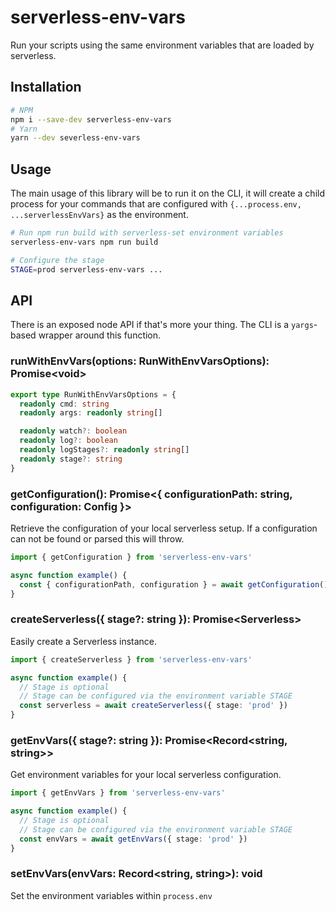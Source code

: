 # serverless-env-vars

Run your scripts using the same environment variables that are loaded by serverless.

## Installation

```sh
# NPM
npm i --save-dev serverless-env-vars
# Yarn
yarn --dev severless-env-vars
```

## Usage

The main usage of this library will be to run it on the CLI, it will create a child process for your commands
that are configured with `{...process.env, ...serverlessEnvVars}` as the environment.

```sh
# Run npm run build with serverless-set environment variables
serverless-env-vars npm run build

# Configure the stage 
STAGE=prod serverless-env-vars ...
```

## API

There is an exposed node API if that's more your thing. The CLI is a `yargs`-based wrapper around this function.

### runWithEnvVars(options: RunWithEnvVarsOptions): Promise&lt;void&gt;

```ts
export type RunWithEnvVarsOptions = {
  readonly cmd: string
  readonly args: readonly string[]

  readonly watch?: boolean
  readonly log?: boolean
  readonly logStages?: readonly string[]
  readonly stage?: string
}
```

### getConfiguration(): Promise&lt;{ configurationPath: string, configuration: Config }&gt;

Retrieve the configuration of your local serverless setup. If a configuration can not be found or 
parsed this will throw.

```ts
import { getConfiguration } from 'serverless-env-vars'

async function example() {
  const { configurationPath, configuration } = await getConfiguration()
}
```

### createServerless({ stage?: string }): Promise&lt;Serverless&gt;

Easily create a Serverless instance.

```ts
import { createServerless } from 'serverless-env-vars'

async function example() {
  // Stage is optional
  // Stage can be configured via the environment variable STAGE
  const serverless = await createServerless({ stage: 'prod' }) 
}
```

### getEnvVars({ stage?: string }): Promise&lt;Record&lt;string, string&gt;&gt;

Get environment variables for your local serverless configuration.

```ts
import { getEnvVars } from 'serverless-env-vars'

async function example() {
  // Stage is optional
  // Stage can be configured via the environment variable STAGE
  const envVars = await getEnvVars({ stage: 'prod' }) 
}
```

### setEnvVars(envVars: Record&lt;string, string&gt;): void

Set the environment variables within `process.env`

